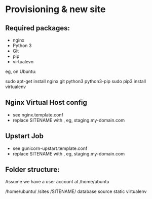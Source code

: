 Provisioning & new site
=======================

## Required packages:

* nginx
* Python 3
* Git
* pip
* virtualevn

eg, on Ubuntu:
    
   sudo apt-get install nginx git python3 python3-pip
   sudo pip3 install virtualenv

## Nginx Virtual Host config

* see nginx.template.conf
* replace SITENAME with , eg, staging.my-domain.com

## Upstart Job

* see gunicorn-upstart.template.conf
* replace SITENAME with , eg, staging.my-domain.com

## Folder structure:
Assume we have a user account at /home/ubuntu

/home/ubuntu/
            /sites
                    /SITENAME/
                                database
                                source
                                static
                                virtualenv

